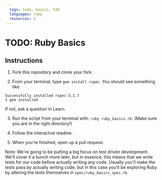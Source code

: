 ```yaml
---
  tags: todo, basics, tdd
  languages: ruby
  resources: 2
---
```


# TODO: Ruby Basics

## Instructions

1. Fork this repository and clone your fork.

2. From your terminal, type `gem install rspec`. You should see something like:

```
Successfully installed rspec-3.1.7
1 gem installed
```

If not, ask a question in Learn.

3. Run the script from your terminal with: `ruby ruby_basics.rb`. (Make sure you are in the right directory!)

4. Follow the interactive readme.

5. When you're finished, open up a pull request.

Note: We're going to be putting a big focus on test driven development. We'll cover it a bunch more later, but in essence, this means that we write tests for our code before actually writing any code. Usually you'll make the tests pass by actually writing code, but in this case you'll be exploring Ruby by altering the tests themselves in `spec/ruby_basics_spec.rb`.

